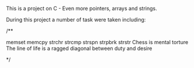 This is a project on C - Even more pointers, arrays and strings.

During this project a number of task were taken including:

/**

memset
memcpy
strchr
strcmp
strspn
strpbrk
strstr
Chess is mental torture
The line of life is a ragged diagonal between duty and desire

*/
